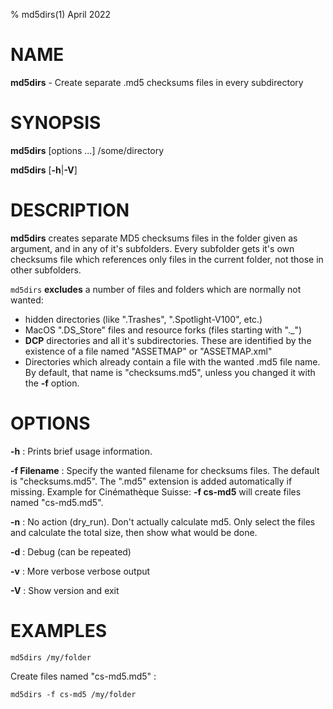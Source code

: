 ﻿% md5dirs(1) April 2022

NAME
====

**md5dirs** - Create separate .md5 checksums files in every subdirectory

SYNOPSIS
========

**md5dirs** \[options ...] /some/directory

**md5dirs** \[**-h**|**-V**]

DESCRIPTION
===========

**md5dirs** creates separate MD5 checksums files in the folder given as argument, and in any of it's subfolders. Every subfolder gets it's own checksums file which references only files in the current folder, not those in other subfolders.

`md5dirs` **excludes** a number of files and folders which are normally not wanted:

* hidden directories (like ".Trashes", ".Spotlight-V100", etc.)
* MacOS ".DS_Store" files and resource forks (files starting with "._")
* **DCP** directories and all it's subdirectories. These are identified by the existence of a file named "ASSETMAP" or "ASSETMAP.xml"
* Directories which already contain a file with the wanted .md5 file name. By default, that name is "checksums.md5", unless you changed it with the **-f** option.

OPTIONS
=======

**-h**
:  Prints brief usage information.

**-f Filename**
:  Specify the wanted filename for checksums files. The default is "checksums.md5". The ".md5" extension is added automatically if missing.
Example for Cinémathèque Suisse: **-f cs-md5** will create files named "cs-md5.md5".

**-n**
:  No action (dry_run). Don't actually calculate md5. Only select the files and calculate the total size, then show what would be done.

**-d**
:  Debug (can be repeated)

**-v**
:  More verbose verbose output

**-V**
:  Show version and exit


EXAMPLES
=========

    md5dirs /my/folder

Create files named "cs-md5.md5" :

    md5dirs -f cs-md5 /my/folder
